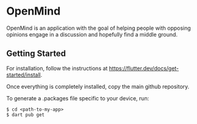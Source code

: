 # OpenMind

OpenMind is an application with the goal of helping people with opposing opinions engage in a discussion and hopefully find a middle ground. 

## Getting Started

For installation, follow the instructions at https://flutter.dev/docs/get-started/install.

Once everything is completely installed, copy the main github repository.

To generate a .packages file specific to your device, run:
```
$ cd <path-to-my-app>
$ dart pub get
```

